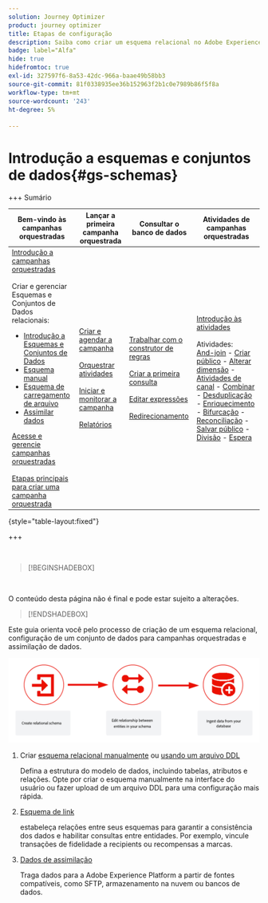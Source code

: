 ```yaml
---
solution: Journey Optimizer
product: journey optimizer
title: Etapas de configuração
description: Saiba como criar um esquema relacional no Adobe Experience Platform fazendo upload de uma DDL
badge: label="Alfa"
hide: true
hidefromtoc: true
exl-id: 327597f6-8a53-42dc-966a-baae49b58bb3
source-git-commit: 81f0338935ee36b152963f2b1c0e7989b86f5f8a
workflow-type: tm+mt
source-wordcount: '243'
ht-degree: 5%

---
```


# Introdução a esquemas e conjuntos de dados{#gs-schemas}

+++ Sumário

| Bem-vindo às campanhas orquestradas | Lançar a primeira campanha orquestrada | Consultar o banco de dados | Atividades de campanhas orquestradas |
|---|---|---|---|
| [Introdução a campanhas orquestradas](gs-orchestrated-campaigns.md)<br/><br/>Criar e gerenciar Esquemas e Conjuntos de Dados relacionais:</br> <ul><li>[Introdução a Esquemas e Conjuntos de Dados](gs-schemas.md)</li><li>[Esquema manual](manual-schema.md)</li><li>[Esquema de carregamento de arquivo](file-upload-schema.md)</li><li>[Assimilar dados](ingest-data.md)</li></ul>[Acesse e gerencie campanhas orquestradas](access-manage-orchestrated-campaigns.md)<br/><br/>[Etapas principais para criar uma campanha orquestrada](gs-campaign-creation.md) | [Criar e agendar a campanha](create-orchestrated-campaign.md)<br/><br/>[Orquestrar atividades](orchestrate-activities.md)<br/><br/>[Iniciar e monitorar a campanha](start-monitor-campaigns.md)<br/><br/>[Relatórios](reporting-campaigns.md) | [Trabalhar com o construtor de regras](orchestrated-rule-builder.md)<br/><br/>[Criar a primeira consulta](build-query.md)<br/><br/>[Editar expressões](edit-expressions.md)<br/><br/>[Redirecionamento](retarget.md) | [Introdução às atividades](activities/about-activities.md)<br/><br/>Atividades:<br/>[And-join](activities/and-join.md) - [Criar público](activities/build-audience.md) - [Alterar dimensão](activities/change-dimension.md) - [Atividades de canal](activities/channels.md) - [Combinar](activities/combine.md) - [Desduplicação](activities/deduplication.md) - [Enriquecimento](activities/enrichment.md) - [Bifurcação](activities/fork.md) - [Reconciliação](activities/reconciliation.md) - [Salvar público](activities/save-audience.md) - [Divisão](activities/split.md) - [Espera](activities/wait.md) |

{style="table-layout:fixed"}

+++

</br>

>[!BEGINSHADEBOX]

</br>

O conteúdo desta página não é final e pode estar sujeito a alterações.

>[!ENDSHADEBOX]

Este guia orienta você pelo processo de criação de um esquema relacional, configuração de um conjunto de dados para campanhas orquestradas e assimilação de dados.

![](assets/do-not-localize/schema_admin.png)

1. Criar [esquema relacional manualmente](manual-schema.md) ou [usando um arquivo DDL](file-upload-schema.md)

   Defina a estrutura do modelo de dados, incluindo tabelas, atributos e relações. Opte por criar o esquema manualmente na interface do usuário ou fazer upload de um arquivo DDL para uma configuração mais rápida.

1. [Esquema de link](file-upload-md)

   estabeleça relações entre seus esquemas para garantir a consistência dos dados e habilitar consultas entre entidades. Por exemplo, vincule transações de fidelidade a recipients ou recompensas a marcas.

1. [Dados de assimilação](ingest-data.md)

   Traga dados para a Adobe Experience Platform a partir de fontes compatíveis, como SFTP, armazenamento na nuvem ou bancos de dados.

